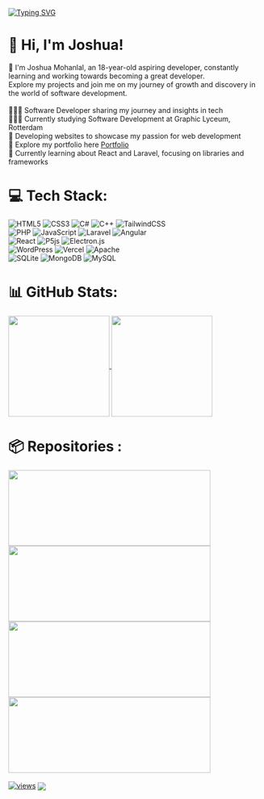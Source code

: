 [![Typing SVG](https://readme-typing-svg.demolab.com?font=Fira+Code&pause=100000&random=false&width=435&lines=+Hi%2C+welcome+to+my+GitHub+page!+)](https://git.io/typing-svg)
# 👋 Hi, I'm Joshua!
🌱  I'm Joshua Mohanlal, an 18-year-old aspiring developer, constantly learning and working towards becoming a great developer. <br/> 
Explore my projects and join me on my journey of growth and discovery in the world of software development.
<br/>
<br/>
👩🏻‍💻 Software Developer sharing my journey and insights in tech <br/>
👩🏻‍🎓 Currently studying Software Development at Graphic Lyceum, Rotterdam <br/>
🎨 Developing websites to showcase my passion for web development <br/>
🌷 Explore my portfolio here [Portfolio](https://joshuamohanlal.com/) <br/>
💭 Currently learning about React and Laravel, focusing on libraries and frameworks <br/>

# 💻 Tech Stack:
![HTML5](https://img.shields.io/badge/html5-%23E34F26.svg?style=for-the-badge&logo=html5&logoColor=white) 
![CSS3](https://img.shields.io/badge/css3-%231572B6.svg?style=for-the-badge&logo=css3&logoColor=white) 
![C#](https://img.shields.io/badge/c%23-%23239120.svg?style=for-the-badge&logo=csharp&logoColor=white)
![C++](https://img.shields.io/badge/c++-%2300599C.svg?style=for-the-badge&logo=c%2B%2B&logoColor=white) 
![TailwindCSS](https://img.shields.io/badge/tailwindcss-%2338B2AC.svg?style=for-the-badge&logo=tailwind-css&logoColor=white)<br/>
![PHP](https://img.shields.io/badge/php-%23777BB4.svg?style=for-the-badge&logo=php&logoColor=white) 
![JavaScript](https://img.shields.io/badge/javascript-%23323330.svg?style=for-the-badge&logo=javascript&logoColor=%23F7DF1E)
![Laravel](https://img.shields.io/badge/laravel-%23FF2D20.svg?style=for-the-badge&logo=laravel&logoColor=white) 
![Angular](https://img.shields.io/badge/angular-%23DD0031.svg?style=for-the-badge&logo=angular&logoColor=white)<br/>
![React](https://img.shields.io/badge/react-%2320232a.svg?style=for-the-badge&logo=react&logoColor=%2361DAFB) 
![P5js](https://img.shields.io/badge/p5.js-ED225D?style=for-the-badge&logo=p5.js&logoColor=FFFFFF)
![Electron.js](https://img.shields.io/badge/Electron-191970?style=for-the-badge&logo=Electron&logoColor=white) <br/>
![WordPress](https://img.shields.io/badge/WordPress-%23117AC9.svg?style=for-the-badge&logo=WordPress&logoColor=white) 
![Vercel](https://img.shields.io/badge/vercel-%23000000.svg?style=for-the-badge&logo=vercel&logoColor=white) 
![Apache](https://img.shields.io/badge/apache-%23D42029.svg?style=for-the-badge&logo=apache&logoColor=white) 
<br/>
![SQLite](https://img.shields.io/badge/sqlite-%2307405e.svg?style=for-the-badge&logo=sqlite&logoColor=white) 
![MongoDB](https://img.shields.io/badge/MongoDB-%234ea94b.svg?style=for-the-badge&logo=mongodb&logoColor=white) 
![MySQL](https://img.shields.io/badge/mysql-4479A1.svg?style=for-the-badge&logo=mysql&logoColor=white) 


# 📊 GitHub Stats:
<a href="https://github.com/anuraghazra/github-readme-stats">
  <img height=200 align="center" src="https://github-readme-stats.vercel.app/api?username=88893&theme=tokyonight&hide_border=false&include_all_commits=true&count_private=false" />
</a> 
<a href="https://github.com/anuraghazra/github-readme-stats">
  <img height=200 align="center" src="https://github-readme-stats.vercel.app/api/top-langs/?username=88893&theme=tokyonight&hide_border=false&include_all_commits=false&count_private=false&layout=donut" />
</a> 

# 📦 Repositories :
<a href="https://github.com/88893/Joshua.Portfolio">
  <img height=150 width=400 align="center" src="https://github-readme-stats.vercel.app/api/pin/?username=88893&theme=tokyonight&repo=Joshua.Portfolio" />
</a>

<a href="https://github.com/88893/Zenno.Webshop">
  <img height=150 width=400 align="center" src="https://github-readme-stats.vercel.app/api/pin/?username=88893&theme=tokyonight&repo=Zenno.Webshop" />
</a>
<br/>
<a href="https://github.com/88893/Villas-For-U">
  <img height=150 width=400 align="center" src="https://github-readme-stats.vercel.app/api/pin/?username=88893&theme=tokyonight&repo=Villas-For-U" />
</a>

<a href="https://github.com/88893/Old-Portfolio-page" >
  <img height=150 width=400 align="center" src="https://github-readme-stats.vercel.app/api/pin/?username=88893&theme=tokyonight&repo=Old-Portfolio-page" />
</a>
<br/>
<br/>
  <a href="https://github.com//">
    <img alt="views" title="" src="https://freshidea.com/jonah/app/"/></a>

<a href="https://github.com/88893/Old-Portfolio-page" >
  <img align="center" src="https://custom-icon-badges.demolab.com/badge/-Open%20Issue-purple?style=for-the-badge&logoColor=black&logo=issue-opened" />
</a>


